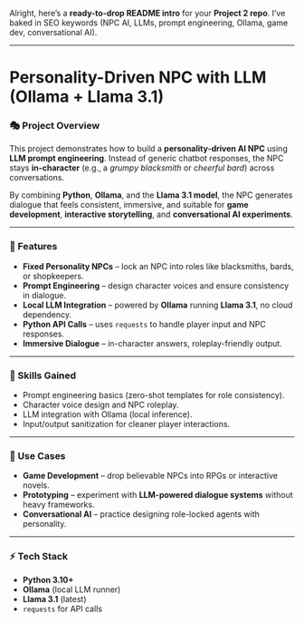 Alright, here’s a **ready-to-drop README intro** for your **Project 2 repo**. I’ve baked in SEO keywords (NPC AI, LLMs, prompt engineering, Ollama, game dev, conversational AI).

---

# Personality-Driven NPC with LLM (Ollama + Llama 3.1)

### 🎭 Project Overview

This project demonstrates how to build a **personality-driven AI NPC** using **LLM prompt engineering**. Instead of generic chatbot responses, the NPC stays **in-character** (e.g., a _grumpy blacksmith_ or _cheerful bard_) across conversations.

By combining **Python**, **Ollama**, and the **Llama 3.1 model**, the NPC generates dialogue that feels consistent, immersive, and suitable for **game development**, **interactive storytelling**, and **conversational AI experiments**.

---

### 🚀 Features

- **Fixed Personality NPCs** – lock an NPC into roles like blacksmiths, bards, or shopkeepers.
- **Prompt Engineering** – design character voices and ensure consistency in dialogue.
- **Local LLM Integration** – powered by **Ollama** running **Llama 3.1**, no cloud dependency.
- **Python API Calls** – uses `requests` to handle player input and NPC responses.
- **Immersive Dialogue** – in-character answers, roleplay-friendly output.

---

### 🧠 Skills Gained

- Prompt engineering basics (zero-shot templates for role consistency).
- Character voice design and NPC roleplay.
- LLM integration with Ollama (local inference).
- Input/output sanitization for cleaner player interactions.

---

### 📌 Use Cases

- **Game Development** – drop believable NPCs into RPGs or interactive novels.
- **Prototyping** – experiment with **LLM-powered dialogue systems** without heavy frameworks.
- **Conversational AI** – practice designing role-locked agents with personality.

---

### ⚡ Tech Stack

- **Python 3.10+**
- **Ollama** (local LLM runner)
- **Llama 3.1** (latest)
- `requests` for API calls
